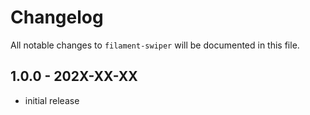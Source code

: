 # Changelog

All notable changes to `filament-swiper` will be documented in this file.

## 1.0.0 - 202X-XX-XX

- initial release
